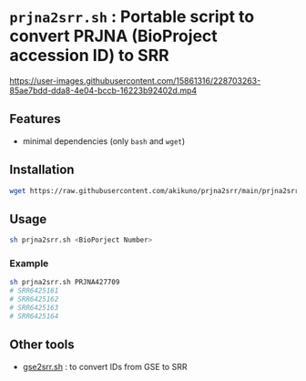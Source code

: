 # `prjna2srr.sh` : Portable script to convert PRJNA (BioProject accession ID) to SRR



https://user-images.githubusercontent.com/15861316/228703263-85ae7bdd-dda8-4e04-bccb-16223b92402d.mp4


## Features

- minimal dependencies (only `bash` and `wget`)

## Installation

```bash
wget https://raw.githubusercontent.com/akikuno/prjna2srr/main/prjna2srr.sh
```

## Usage

```bash
sh prjna2srr.sh <BioPorject Number>
```

### Example

```bash
sh prjna2srr.sh PRJNA427709
# SRR6425161
# SRR6425162
# SRR6425163
# SRR6425164
```

## Other tools

- [gse2srr.sh](https://github.com/akikuno/gse2srr) : to convert IDs from GSE to SRR
